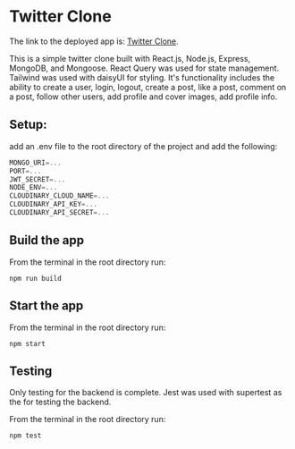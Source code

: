 # Twitter Clone

The link to the deployed app is: [Twitter Clone](https://tc-s0z7.onrender.com).

This is a simple twitter clone built with React.js, Node.js, Express, MongoDB, and Mongoose. React Query was used for state management. Tailwind was used with daisyUI for styling.
It's functionality includes the ability to create a user, login, logout, create a post, like a post, comment on a post, follow other users, add profile and cover images, add profile info. 

## Setup:
add an .env file to the root directory of the project and add the following:



```js
MONGO_URI=...
PORT=...
JWT_SECRET=...
NODE_ENV=...
CLOUDINARY_CLOUD_NAME=...
CLOUDINARY_API_KEY=...
CLOUDINARY_API_SECRET=...
```

## Build the app

From the terminal in the root directory run:
```shell
npm run build
```

## Start the app

From the terminal in the root directory run:
```shell
npm start
```

## Testing
Only testing for the backend is complete. Jest was used with supertest as the  for testing the backend.

From the terminal in the root directory run:
```shell
npm test
```